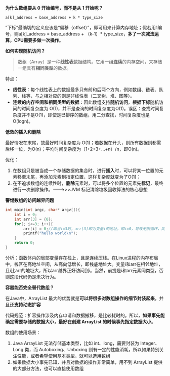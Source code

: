 **为什么数组要从 0 开始编号，而不是从 1 开始呢？**

```
a[k]_address = base_address + k * type_size
```

”下标”最确切的定义应该是“偏移（offset）”，即可用来计算内存地址；假若用1编号，则a[k]_address = base_address + （k-1）* type_size，**多了一次减法运算，CPU需要多做一次操作**。

**如何实现随机访问？**

> 数组（Array）是一种**线性表**数据结构。它用一组**连续**的内存空间，来存储一组具有**相同类型**的数据。

特点：

- **线性表**：每个线性表上的数据最多只有前和后两个方向，例如数组、链表、队列、栈等，与之相对应的则是非线性表（二叉树、堆、图等）。
- **连续的内存空间和相同类型的数据**：因此数组支持**随机访问**，**根据下标**随机访问的时间复杂度为 O(1)，并不是查询的时间复杂度为O(1)。误区：查找时间复杂度并不是O(1)，即使是已排序的数组，用二分查找，时间复杂度也是O(logn)。

**低效的插入和删除**

最好情况在末尾，故最好时间复杂度为 O(1)；若数据在开头，则所有数据则都需后移一位，为O(n)；平均时间复杂度为（1+2+3+...+n）/n，即O(n)。

优化：

1. 在数组只是被当成一个存储数据的集合时，进行**插入**时，可以将某一位置的元素移至末尾，再添加元素到指定位置，这样复杂度就变为了O(1)；
2. 在不追求数组的连续性时，**删除**元素时，可以将多个位置的元素先**标记**，最终进行一次删除操作。--->>>JVM 标记清除垃圾回收算法的核心思想

**警惕数组的访问越界问题**

```c
int main(int argc, char* argv[]){
    int i = 0;
    int arr[3] = {0};
    for(; i<=3; i++){
        arr[i] = 0;//即当i=3时，arr[3]即为变量i的地址，即i=0，导致无限循环，同类型才会出现
        printf("hello world\n");
    }
    return 0;
}
```

分析：函数体内的局部变量存在栈上，且是连续压栈。在Linux进程的内存布局中，栈区在高地址空间，从高向低增长，即栈底地址大。变量i和arr在相邻地址，且i比arr的地址大，所以arr越界正好访问到i。当然，前提是i和arr元素同类型，否则这段代码仍是未决行为。

**容器能否完全替代数组？**

在Java中，ArrayList 最大的优势就是**可以将很多对数组操作的细节封装起来**，并且还**支持动态扩容**

代码规范：扩容操作涉及内存申请和数据搬移，是比较耗时的。所以，**如果事先能确定需要存储的数据大小，最好在创建 ArrayList 的时候事先指定数据大小**。

数组的使用场景：

1. Java ArrayList 无法存储基本类型，比如 int、long，需要封装为 Integer、Long 类，而 Autoboxing、Unboxing 则有一定的性能消耗，所以如果特别关注性能，或者希望使用基本类型，就可以选用数组
2. 如果数据大小事先已知，并且对数据的操作非常简单，用不到 ArrayList 提供的大部分方法，也可以直接使用数组
